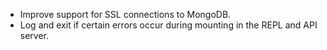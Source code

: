 - Improve support for SSL connections to MongoDB.
- Log and exit if certain errors occur during mounting in the REPL and API server.
